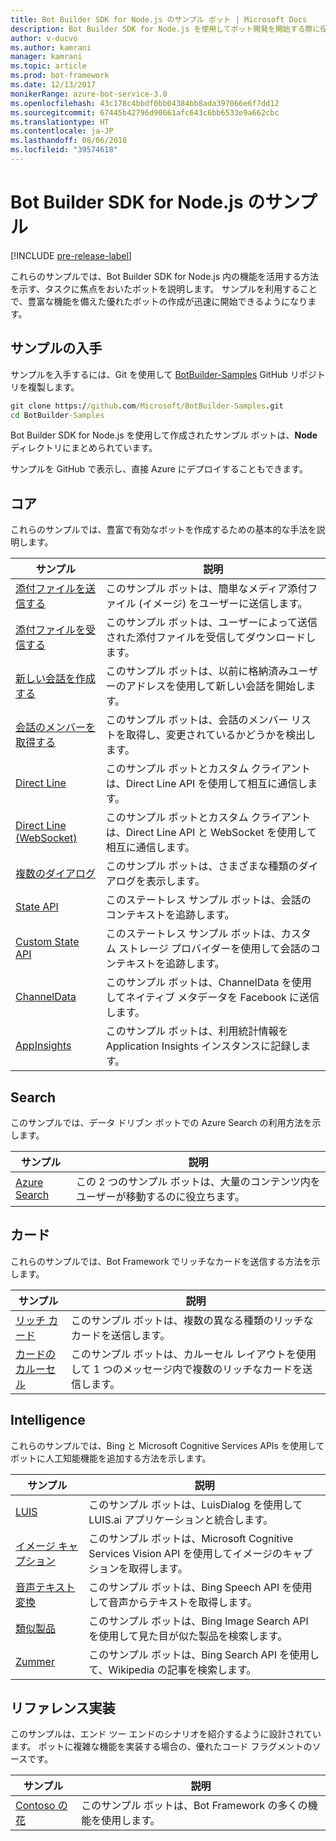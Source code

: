 ```yaml
---
title: Bot Builder SDK for Node.js のサンプル ボット | Microsoft Docs
description: Bot Builder SDK for Node.js を使用してボット開発を開始する際に役立つさまざまなサンプル ボットについて説明します。
author: v-ducvo
ms.author: kamrani
manager: kamrani
ms.topic: article
ms.prod: bot-framework
ms.date: 12/13/2017
monikerRange: azure-bot-service-3.0
ms.openlocfilehash: 43c178c4bbdf0bb04384bb8ada397066e6f7dd12
ms.sourcegitcommit: 67445b42796d90661afc643c6bb6533e9a662cbc
ms.translationtype: HT
ms.contentlocale: ja-JP
ms.lasthandoff: 08/06/2018
ms.locfileid: "39574618"
---
```

# <a name="bot-builder-sdk-for-nodejs-samples"></a>Bot Builder SDK for Node.js のサンプル

[!INCLUDE [pre-release-label](../includes/pre-release-label-v3.md)]

これらのサンプルでは、Bot Builder SDK for Node.js 内の機能を活用する方法を示す、タスクに焦点をおいたボットを説明します。 サンプルを利用することで、豊富な機能を備えた優れたボットの作成が迅速に開始できるようになります。

## <a name="get-the-samples"></a>サンプルの入手
サンプルを入手するには、Git を使用して [BotBuilder-Samples](https://github.com/Microsoft/BotBuilder-Samples) GitHub リポジトリを複製します。

```cmd
git clone https://github.com/Microsoft/BotBuilder-Samples.git
cd BotBuilder-Samples
```

Bot Builder SDK for Node.js を使用して作成されたサンプル ボットは、**Node** ディレクトリにまとめられています。

サンプルを GitHub で表示し、直接 Azure にデプロイすることもできます。

## <a name="core"></a>コア
これらのサンプルでは、豊富で有効なボットを作成するための基本的な手法を説明します。

サンプル | 説明
------------ | ------------- 
[添付ファイルを送信する](https://github.com/Microsoft/BotBuilder-Samples/tree/master/Node/core-SendAttachment) | このサンプル ボットは、簡単なメディア添付ファイル (イメージ) をユーザーに送信します。 
[添付ファイルを受信する](https://github.com/Microsoft/BotBuilder-Samples/tree/master/Node/core-ReceiveAttachment) | このサンプル ボットは、ユーザーによって送信された添付ファイルを受信してダウンロードします。 
[新しい会話を作成する](https://github.com/Microsoft/BotBuilder-Samples/tree/master/Node/core-CreateNewConversation)  | このサンプル ボットは、以前に格納済みユーザーのアドレスを使用して新しい会話を開始します。
[会話のメンバーを取得する](https://github.com/Microsoft/BotBuilder-Samples/tree/master/Node/core-GetConversationMembers) | このサンプル ボットは、会話のメンバー リストを取得し、変更されているかどうかを検出します。 
[Direct Line](https://github.com/Microsoft/BotBuilder-Samples/tree/master/Node/core-DirectLine) | このサンプル ボットとカスタム クライアントは、Direct Line API を使用して相互に通信します。 
[Direct Line (WebSocket)](https://github.com/Microsoft/BotBuilder-Samples/tree/master/Node/core-DirectLineWebSockets) | このサンプル ボットとカスタム クライアントは、Direct Line API と WebSocket を使用して相互に通信します。 
[複数のダイアログ](https://github.com/Microsoft/BotBuilder-Samples/tree/master/Node/core-MultiDialogs) | このサンプル ボットは、さまざまな種類のダイアログを表示します。
[State API](https://github.com/Microsoft/BotBuilder-Samples/tree/master/Node/core-State) | このステートレス サンプル ボットは、会話のコンテキストを追跡します。
[Custom State API](https://github.com/Microsoft/BotBuilder-Samples/tree/master/Node/core-CustomState) | このステートレス サンプル ボットは、カスタム ストレージ プロバイダーを使用して会話のコンテキストを追跡します。
[ChannelData](https://github.com/Microsoft/BotBuilder-Samples/tree/master/Node/core-ChannelData) | このサンプル ボットは、ChannelData を使用してネイティブ メタデータを Facebook に送信します。
[AppInsights](https://github.com/Microsoft/BotBuilder-Samples/tree/master/Node/core-AppInsights) | このサンプル ボットは、利用統計情報を Application Insights インスタンスに記録します。

## <a name="search"></a>Search
このサンプルでは、データ ドリブン ボットでの Azure Search の利用方法を示します。

サンプル | 説明
------------ | -------------
[Azure Search](https://github.com/Microsoft/BotBuilder-Samples/tree/master/Node/demo-Search) | この 2 つのサンプル ボットは、大量のコンテンツ内をユーザーが移動するのに役立ちます。


## <a name="cards"></a>カード
これらのサンプルでは、Bot Framework でリッチなカードを送信する方法を示します。

サンプル | 説明
------------ | -------------
[リッチ カード](https://github.com/Microsoft/BotBuilder-Samples/tree/master/Node/cards-RichCards) | このサンプル ボットは、複数の異なる種類のリッチなカードを送信します。
[カードのカルーセル](https://github.com/Microsoft/BotBuilder-Samples/tree/master/Node/cards-CarouselCards) | このサンプル ボットは、カルーセル レイアウトを使用して 1 つのメッセージ内で複数のリッチなカードを送信します。

## <a name="intelligence"></a>Intelligence
これらのサンプルでは、Bing と Microsoft Cognitive Services APIs を使用してボットに人工知能機能を追加する方法を示します。

サンプル | 説明
------------ | -------------
[LUIS](https://github.com/Microsoft/BotBuilder-Samples/tree/master/Node/intelligence-LUIS) | このサンプル ボットは、LuisDialog を使用して LUIS.ai アプリケーションと統合します。
[イメージ キャプション](https://github.com/Microsoft/BotBuilder-Samples/tree/master/Node/intelligence-ImageCaption) | このサンプル ボットは、Microsoft Cognitive Services Vision API を使用してイメージのキャプションを取得します。
[音声テキスト変換](https://github.com/Microsoft/BotBuilder-Samples/tree/master/Node/intelligence-SpeechToText)  | このサンプル ボットは、Bing Speech API を使用して音声からテキストを取得します。
[類似製品](https://github.com/Microsoft/BotBuilder-Samples/tree/master/Node/intelligence-SimilarProducts) | このサンプル ボットは、Bing Image Search API を使用して見た目が似た製品を検索します。 
[Zummer](https://github.com/Microsoft/BotBuilder-Samples/tree/master/Node/intelligence-Zummer) | このサンプル ボットは、Bing Search API を使用して、Wikipedia の記事を検索します。

## <a name="reference-implementation"></a>リファレンス実装
このサンプルは、エンド ツー エンドのシナリオを紹介するように設計されています。 ボットに複雑な機能を実装する場合の、優れたコード フラグメントのソースです。


サンプル | 説明
------------ | -------------
[Contoso の花](https://github.com/Microsoft/BotBuilder-Samples/tree/master/Node/demo-ContosoFlowers) | このサンプル ボットは、Bot Framework の多くの機能を使用します。

